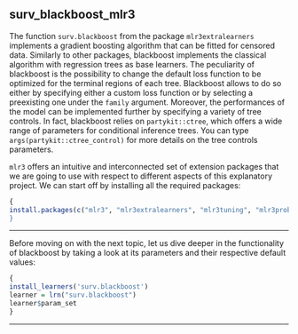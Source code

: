 ## surv_blackboost_mlr3 

The function `surv.blackboost` from the package `mlr3extralearners` implements a gradient boosting algorithm that can be fitted for censored data. Similarly to other packages, blackboost implements the classical algorithm with regression trees as base learners. The peculiarity of blackboost is the possibility to change the default loss function to be optimized for the terminal regions of each tree. Blackboost allows to do so either by specifying either a custom loss function or by selecting a preexisting one under the `family` argument. Moreover, the performances of the model can be implemented further by specifying a variety of tree controls. In fact, blackboost relies on `partykit::ctree`, which offers a wide range of parameters for conditional inference trees. You can type `args(partykit::ctree_control)` for more details on the tree controls parameters.

`mlr3` offers an intuitive and interconnected set of extension packages that we are going to use with respect to different aspects of this explanatory project.
We can start off by installing all the required packages:

``` r
{
install.packages(c("mlr3", "mlr3extralearners", "mlr3tuning", "mlr3proba", "mlr3pipelines", mlr3misc", "survivalmodels", "mboost", "paradox", "parallell", "stabs", ))
}
```
___

Before moving on with the next topic, let us dive deeper in the functionality of blackboost by taking a look at its parameters and their respective default values:

``` r 
{
install_learners('surv.blackboost')
learner = lrn("surv.blackboost")
learner$param_set
}
```
___
